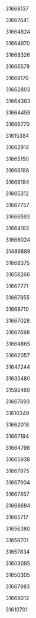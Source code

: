 31668137

31667641

31664824

31664970

31668326

31666579

31668170

31662803

31664383

31664459

31666770

31615384

31662914

31665150

31666188

31666184

31665312

31667757

31666593

31664183

31668024

31486889

31668375

31658266

31667771

31667855

31668710

31667028

31667698

31664865

31662057

31647244

31635480

31592460

31667893

31610349

31662018

31667194

31664798

31665938

31667975

31667904

31667857

31668694

31665717

31656380

31658701

31657834

31603095

31650305

31667983

31668012

31610701

